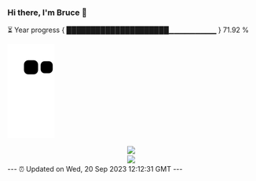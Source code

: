 ### Hi there, I'm Bruce 👋
⏳ Year progress { █████████████████████▁▁▁▁▁▁▁▁▁ } 71.92 %

![](https://raw.githubusercontent.com/Swiftie13st/Swiftie13st/main/assets/github-contribution-grid-snake.svg)


<div align="center"> <img src="https://metrics.lecoq.io/Swiftie13st?template=classic&config.timezone=Asia%2FShanghai"> </div>

<div align="center"> <img src="https://github-readme-streak-stats.herokuapp.com/?user=Swiftie13st" /> </div>
---
⏰ Updated on Wed, 20 Sep 2023 12:12:31 GMT
---

